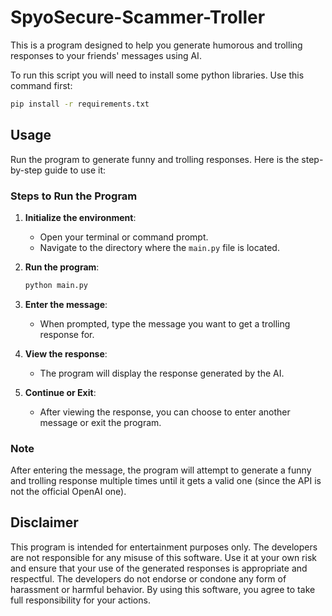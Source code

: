 # SpyoSecure-Scammer-Troller
This is a program designed to help you generate humorous and trolling responses to your friends' messages using AI.

To run this script you will need to install some python libraries. Use this command first:

```bash
pip install -r requirements.txt
```

## Usage

Run the program to generate funny and trolling responses. Here is the step-by-step guide to use it:

### Steps to Run the Program

1. **Initialize the environment**:
    - Open your terminal or command prompt.
    - Navigate to the directory where the `main.py` file is located.

2. **Run the program**:

    ```bash
    python main.py
    ```

3. **Enter the message**:
    - When prompted, type the message you want to get a trolling response for.

4. **View the response**:
    - The program will display the response generated by the AI.

5. **Continue or Exit**:
    - After viewing the response, you can choose to enter another message or exit the program.

### Note

After entering the message, the program will attempt to generate a funny and trolling response multiple times until it gets a valid one (since the API is not the official OpenAI one).

## Disclaimer

This program is intended for entertainment purposes only. The developers are not responsible for any misuse of this software. Use it at your own risk and ensure that your use of the generated responses is appropriate and respectful. The developers do not endorse or condone any form of harassment or harmful behavior. By using this software, you agree to take full responsibility for your actions.
